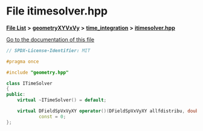 

# File itimesolver.hpp

[**File List**](files.md) **>** [**geometryXYVxVy**](dir_e4674dab6493cf35bbeb1b23e7fbbddd.md) **>** [**time\_integration**](dir_e2479f83d09a2f8b4ff065e45deaef4e.md) **>** [**itimesolver.hpp**](geometryXYVxVy_2time__integration_2itimesolver_8hpp.md)

[Go to the documentation of this file](geometryXYVxVy_2time__integration_2itimesolver_8hpp.md)


```C++
// SPDX-License-Identifier: MIT

#pragma once

#include "geometry.hpp"

class ITimeSolver
{
public:
    virtual ~ITimeSolver() = default;

    virtual DFieldSpVxVyXY operator()(DFieldSpVxVyXY allfdistribu, double dt, int steps = 1)
            const = 0;
};
```


